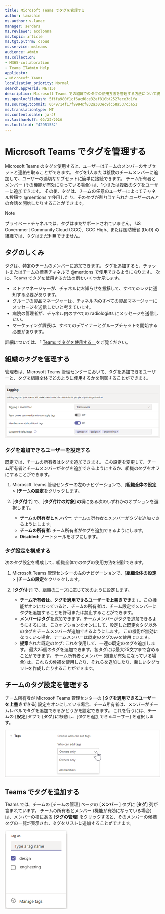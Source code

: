 ```yaml
---
title: Microsoft Teams でタグを管理する
author: lanachin
ms.author: v-lanac
manager: serdars
ms.reviewer: acolonna
ms.topic: article
ms.tgt.pltfrm: cloud
ms.service: msteams
audience: Admin
ms.collection:
- M365-collaboration
- Teams_ITAdmin_Help
appliesto:
- Microsoft Teams
localization_priority: Normal
search.appverid: MET150
description: Microsoft Teams での組織でのタグの使用方法を管理する方法について説明します。
ms.openlocfilehash: 5fbfa980f1cf6acd8ce32af810bf2527ece3d1fa
ms.sourcegitcommit: 0549714f17f9994cf832a303ec9bc58a537c3a51
ms.translationtype: MT
ms.contentlocale: ja-JP
ms.lasthandoff: 03/25/2020
ms.locfileid: "42951552"
---
```

# <a name="manage-tags-in-microsoft-teams"></a>Microsoft Teams でタグを管理する

Microsoft Teams のタグを使用すると、ユーザーはチームのメンバーのサブセットと連絡を取ることができます。 タグを1人または複数のチームメンバーに追加して、ユーザーの適切なサブセットに簡単に接続できます。 チーム所有者とメンバー (その機能が有効になっている場合) は、1つまたは複数のタグをユーザーに追加できます。 その後、タグは、チームの任意のユーザーによってチャネル投稿で @mentions で使用したり、そのタグが割り当てられたユーザーのみとの会話を開始したりすることができます。

> [!NOTE]
> プライベートチャネルでは、タグはまだサポートされていません。 US Government Community Cloud (GCC)、GCC High、または国防総省 (DoD) の組織では、タグはまだ利用できません。 

## <a name="how-tags-work"></a>タグのしくみ

タグは、特定のチームのメンバーに追加できます。 タグを追加すると、チャットまたはチームの標準チャネルで @mentions で使用できるようになります。 次に、Teams でタグを使用する方法の例をいくつか示します。

- ストアマネージャーが、チャネルにお知らせを投稿して、すべてのレジに通知する必要があります。
- グループの製品マネージャーは、チャネル内のすべての製品マネージャーにメッセージを送信したいと考えています。
- 病院の管理者が、チャネル内のすべての radiologists にメッセージを送信したい。
- マーケティング課長は、すべてのデザイナーとグループチャットを開始する必要があります。 

詳細については、「 [Teams でタグを使用する」](https://support.office.com/article/using-tags-in-teams-667bd56f-32b8-4118-9a0b-56807c96d91e)をご覧ください。

## <a name="manage-tags-for-your-organization"></a>組織のタグを管理する

管理者は、Microsoft Teams 管理センターにおいて、タグを追加できるユーザーと、タグを組織全体でどのように使用するかを制御することができます。

![Microsoft Teams 管理センターのタグ設定のスクリーンショット](media/manage-tags-admin-settings.png)

### <a name="set-who-can-add-tags"></a>タグを追加できるユーザーを設定する

既定では、チームの所有者はタグを追加できます。 この設定を変更して、チーム所有者とチームメンバーがタグを追加できるようにするか、組織のタグをオフにすることができます。

1. Microsoft Teams 管理センターの左のナビゲーションで、[**組織全体の設定** > ]**チームの設定**をクリックします。
2. [**タグ付け**] で、[**タグ付けの対象] の**横にある次のいずれかのオプションを選択します。

    - **チームの所有者とメンバー**: チームの所有者とメンバーがタグを追加できるようにします。
    - **チームの所有者**: チーム所有者がタグを追加できるようにします。
    - **Disabled**: ノートシールをオフにします。

### <a name="configure-tags-settings"></a>タグ設定を構成する

次のタグ設定を構成して、組織全体でのタグの使用方法を制御できます。

1. Microsoft Teams 管理センターの左のナビゲーションで、[**組織全体の設定** > ]**チームの設定**をクリックします。
2. [**タグ付け**] で、組織のニーズに応じて次のように設定します。

    - **チーム所有者は、タグを適用できるユーザーを上書きでき**ます。この機能がオンになっていると、チームの所有者は、チーム設定でメンバーにタグを追加することを許可または禁止することができます。
    - **メンバーはタグ**を追加できます。チームメンバーがタグを追加できるようにするには、このオプションをオンにして、設定した既定のタグ以外のタグをチームメンバーが追加できるようにします。 この機能が無効になっている場合、チームメンバーは既定のタグのみを使用できます。
    - **提案**された既定のタグ: これを使用して、一連の既定のタグを追加します。 最大25個のタグを追加できます。各タグには最大25文字まで含めることができます。 チーム所有者とメンバー (機能が有効になっている場合) は、これらの候補を使用したり、それらを追加したり、新しいタグセットを作成したりすることができます。

## <a name="manage-tags-settings-for-a-team"></a>チームのタグ設定を管理する

チーム所有者が Microsoft Teams 管理センターの [**タグを適用できるユーザーを上書きできる**] 設定をオンにしている場合、チーム所有者は、メンバーがチームレベルでタグを追加できるかどうかを設定できます。 これを行うには、チームの [**設定**] タブで [**タグ**] に移動し、[タグを追加できるユーザー] を選択します。

![チームレベルの [タグ] 設定のスクリーンショット](media/manage-tags-team-settings.png)

## <a name="add-tags-in-teams"></a>Teams でタグを追加する

Teams では、チームの [チームの管理] ページの [**メンバー** ] タブに [**タグ**] 列が含まれています。 チームの所有者とメンバー (機能が有効になっている場合) は、メンバーの横にある [**タグの管理**] をクリックすると、そのメンバーの候補タグの一覧が表示され、タグをリストに追加することができます。

![Teams クライアントでタグを適用する方法を示すスクリーンショット ](media/manage-tags-teams.png) 

